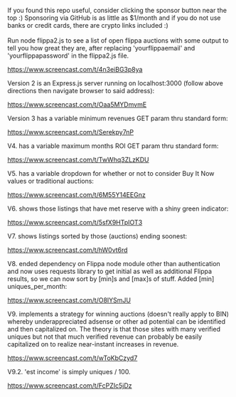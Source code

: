 If you found this repo useful, consider clicking the sponsor button near the top :) Sponsoring via GitHub is as little as $1/month and if you do not use banks or credit cards, there are crypto links included :)<br /><br />
Run node flippa2.js to see a list of open flippa auctions with some output to tell you how great they are, after replacing 'yourflippaemail' and 'yourflippapassword' in the flippa2.js file.

https://www.screencast.com/t/4n3eiBG3p8ya

Version 2 is an Express.js server running on localhost:3000 (follow above directions then navigate browser to said address):

https://www.screencast.com/t/Oaa5MYDmvmE

Version 3 has a variable minimum revenues GET param thru standard form:

https://www.screencast.com/t/Serekpy7nP

V4. has a variable maximum months ROI GET param thru standard form:

https://www.screencast.com/t/TwWhq3ZLzKDU

V5. has a variable dropdown for whether or not to consider Buy It Now values or traditional auctions:

https://www.screencast.com/t/6M55Y14EEGnz  

V6. shows those listings that have met reserve with a shiny green indicator:

https://www.screencast.com/t/5sfX9HTpIOT3

V7. shows listings sorted by those (auctions) ending soonest:

https://www.screencast.com/t/hW0vt6rd

V8. ended dependency on Flippa node module other than authentication and now uses requests library to get initial as well as additional Flippa results, so we can now sort by [min]s and [max]s of stuff. Added [min] uniques_per_month:

https://www.screencast.com/t/O8IYSmJU

V9. implements a strategy for winning auctions (doesn't really apply to BIN) whereby underappreciated adsense or other ad potential can be identified and then capitalized on. The theory is that those sites with many verified uniques but not that much verified revenue can probably be easily capitalized on to realize near-instant increases in revenue.

https://www.screencast.com/t/wToKbCzyd7

V9.2. 'est income' is simply uniques / 100.

https://www.screencast.com/t/FcPZIc5jDz

